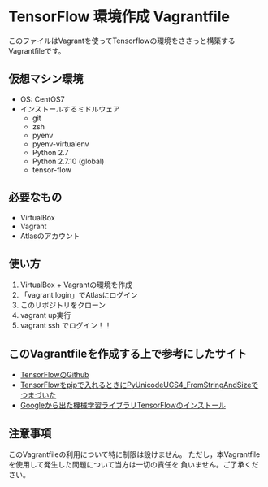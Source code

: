 # TensorFlow 環境作成 Vagrantfile

このファイルはVagrantを使ってTensorflowの環境をささっと構築するVagrantfileです。


## 仮想マシン環境

* OS: CentOS7
* インストールするミドルウェア
    * git
    * zsh
    * pyenv
    * pyenv-virtualenv
    * Python 2.7
    * Python 2.7.10 (global)
    * tensor-flow

## 必要なもの

* VirtualBox
* Vagrant
* Atlasのアカウント

## 使い方

1. VirtualBox + Vagrantの環境を作成
2. 「vagrant login」でAtlasにログイン
3. このリポジトリをクローン
4. vagrant up実行
5. vagrant ssh でログイン！！


## このVagrantfileを作成する上で参考にしたサイト

* [TensorFlowのGithub](https://github.com/tensorflow/tensorflow)
* [TensorFlowをpipで入れるときにPyUnicodeUCS4_FromStringAndSizeでつまづいた](http://qiita.com/cookienote/items/f1c7c4e76140f68cb81b)
* [Googleから出た機械学習ライブラリTensorFlowのインストール](http://qiita.com/bohemian916/items/62ef3fe4d90745cc92f6)

## 注意事項

このVagrantfileの利用について特に制限は設けません。
ただし，本Vagrantfileを使用して発生した問題について当方は一切の責任を
負いません。ご了承ください。
